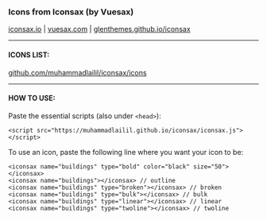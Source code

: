 ### Icons from Iconsax (by Vuesax)

[iconsax.io](https://iconsax.io) | [vuesax.com](https://vuesax.com) |  [glenthemes.github.io/iconsax](https://glenthemes.github.io/iconsax/)

---

#### ICONS LIST:
[github.com/muhammadlailil/iconsax/icons](https://github.com/muhammadlailil/iconsax/icons)

---

#### HOW TO USE:

Paste the essential scripts (also under `<head>`):
```
<script src="https://muhammadlailil.github.io/iconsax/iconsax.js"></script>
```

To use an icon, paste the following line where you want your icon to be:
```
<iconsax name="buildings" type="bold" color="black" size="50"></iconsax>
<iconsax name="buildings"></iconsax> // outline
<iconsax name="buildings" type="broken"></iconsax> // broken
<iconsax name="buildings" type="bulk"></iconsax> // bulk
<iconsax name="buildings" type="linear"></iconsax> // linear
<iconsax name="buildings" type="twoline"></iconsax> // twoline
```
